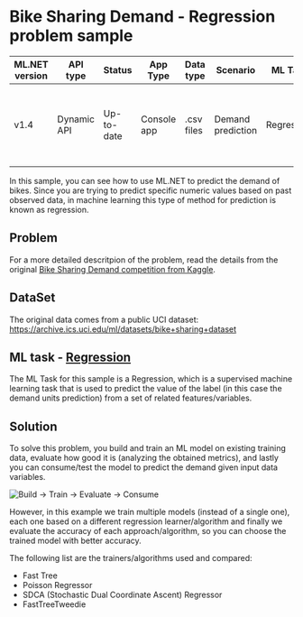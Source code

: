 # Bike Sharing Demand - Regression problem sample

| ML.NET version | API type          | Status                        | App Type    | Data type | Scenario            | ML Task                   | Algorithms                  |
|----------------|-------------------|-------------------------------|-------------|-----------|---------------------|---------------------------|-----------------------------|
| v1.4 | Dynamic API | Up-to-date | Console app | .csv files | Demand prediction | Regression | Fast Tree regressor compared to additional regression algorithms|

In this sample, you can see how to use ML.NET to predict the demand of bikes. Since you are trying to predict specific numeric values based on past observed data, in machine learning this type of method for prediction is known as regression.

## Problem

For a more detailed descritpion of the problem, read the details from the original [
Bike Sharing Demand competition from Kaggle](https://www.kaggle.com/c/bike-sharing-demand).

## DataSet
The original data comes from a public UCI dataset:
https://archive.ics.uci.edu/ml/datasets/bike+sharing+dataset


## ML task - [Regression](https://docs.microsoft.com/en-us/dotnet/machine-learning/resources/tasks#regression)

The ML Task for this sample is a Regression, which is a supervised machine learning task that is used to predict the value of the label (in this case the demand units prediction) from a set of related features/variables. 

## Solution

To solve this problem, you build and train an ML model on existing training data, evaluate how good it is (analyzing the obtained metrics), and lastly you can consume/test the model to predict the demand given input data variables.

![Build -> Train -> Evaluate -> Consume](../shared_content/modelpipeline.png)

However, in this example we train multiple models (instead of a single one), each one based on a different regression learner/algorithm and finally we evaluate the accuracy of each approach/algorithm, so you can choose the trained model with better accuracy.

The following list are the trainers/algorithms used and compared:

- Fast Tree
- Poisson Regressor
- SDCA (Stochastic Dual Coordinate Ascent) Regressor
- FastTreeTweedie

